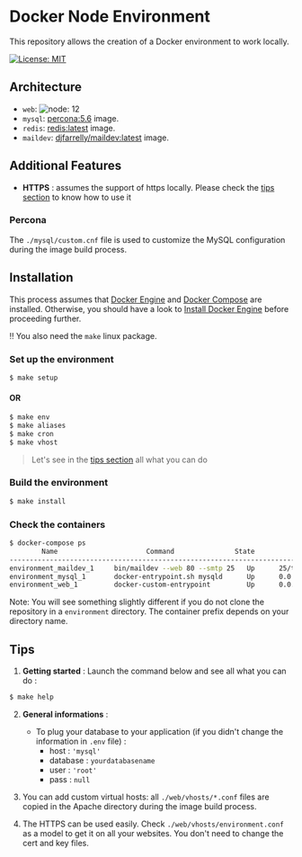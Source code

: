 # Docker Node Environment
This repository allows the creation of a Docker environment to work locally.

[![License: MIT](https://img.shields.io/badge/License-MIT-blue.svg)](https://opensource.org/licenses/MIT)

## Architecture
* `web`: ![node: 12](https://img.shields.io/badge/node-12-blue.svg)
* `mysql`: [percona:5.6](https://hub.docker.com/_/percona/) image.
* `redis`: [redis:latest](https://hub.docker.com/_/redis/) image.
* `maildev`: [djfarrelly/maildev:latest](https://hub.docker.com/r/djfarrelly/maildev/) image.

## Additional Features
* **HTTPS** : assumes the support of https locally. Please check the [tips section](#tips) to know how to use it

### Percona
The `./mysql/custom.cnf` file is used to customize the MySQL configuration during the image build process.

## Installation
This process assumes that [Docker Engine](https://www.docker.com/docker-engine) and [Docker Compose](https://docs.docker.com/compose/) are installed.
Otherwise, you should have a look to [Install Docker Engine](https://docs.docker.com/engine/installation/) before proceeding further.

:bangbang: You also need the `make` linux package.

### Set up the environment
```bash
$ make setup
```
#### OR
```bash
$ make env
$ make aliases
$ make cron
$ make vhost
```
> Let's see in the [tips section](#tips) all what you can do

### Build the environment
```bash
$ make install
```

### Check the containers
```bash
$ docker-compose ps
        Name                      Command               State                      Ports
------------------------------------------------------------------------------------------------------------
environment_maildev_1     bin/maildev --web 80 --smtp 25   Up      25/tcp, 0.0.0.0:1080->80/tcp
environment_mysql_1       docker-entrypoint.sh mysqld      Up      0.0.0.0:3306->3306/tcp
environment_web_1         docker-custom-entrypoint         Up      0.0.0.0:443->443/tcp, 0.0.0.0:80->80/tcp
```
Note: You will see something slightly different if you do not clone the repository in a `environment` directory.
The container prefix depends on your directory name.

## Tips
1. **Getting started** :
Launch the command below and see all what you can do :
```bash
$ make help
```

2. **General informations** :
    - To plug your database to your application (if you didn't change the information in `.env` file) :
        - host : `'mysql'`
        - database : `yourdatabasename`
        - user : `'root'`
        - pass : `null`

3. You can add custom virtual hosts: all `./web/vhosts/*.conf` files are copied in the Apache directory during the image build process.

4. The HTTPS can be used easily. Check `./web/vhosts/environment.conf` as a model to get it on all your websites. You don't need to change the cert and key files.
